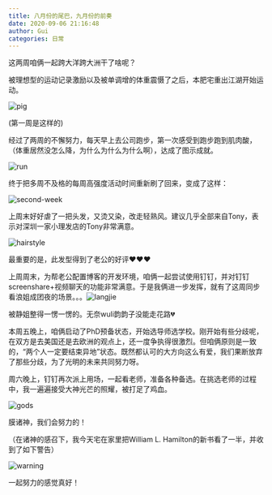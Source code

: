 ```yaml
---
title: 八月份的尾巴，九月份的前奏
date: 2020-09-06 21:16:48
author: Gui
categories: 日常
---
```


这两周咱俩一起跨大洋跨大洲干了啥呢？

被理想型的运动记录激励以及被单调增的体重震慑了之后，本肥宅重出江湖开始运动。

![pig](./20200906weekly/IMG_5501.jpeg)

(第一周是这样的)

经过了两周的不懈努力，每天早上去公司跑步，第一次感受到跑步跑到肌肉酸，（体重居然没怎么降，为什么为什么为什么啊），达成了图示成就。

![run](./20200906weekly/IMG_5580.jpeg)

终于把多周不及格的每周高强度活动时间重新刷了回来，变成了这样：

![second-week](./20200906weekly/IMG_5579.jpeg)



上周末好好虐了一把头发，又烫又染，改走轻熟风。建议几乎全部来自Tony，表示对深圳一家小理发店的Tony非常满意。

![hairstyle](./20200906weekly/IMG_5551.jpeg)

最重要的是，此发型得到了老公的好评:heart::heart::heart:

上周周末，为帮老公配置博客的开发环境，咱俩一起尝试使用钉钉，并对钉钉screenshare+视频聊天的功能非常满意。于是我俩进一步发挥，就有了这周同步看浪姐成团夜的场景。。。![langjie](./20200906weekly/langjie.png)

被静姐整得一愣一愣的。无奈wuli韵韵子没能走花路💔



本周五晚上，咱俩启动了PhD预备状态，开始选导师选学校。刚开始有些分歧呢，在双方是去美国还是去欧洲的观点上，还一度争执得很激烈。但咱俩原则是一致的，“两个人一定要结束异地”状态。既然都认可的大方向这么有爱，我们果断放弃了那些分歧，为了光明的未来共同努力呀。

周六晚上，钉钉再次派上用场，一起看老师，准备各种备选。在挑选老师的过程中，我一遍遍接受大神光芒的照耀，被打足了鸡血。

![gods](./20200906weekly/gods.jpeg)

膜诸神，我们会努力的！

（在诸神的感召下，我今天宅在家里把William L. Hamilton的新书看了一半，并收到了如下警告）

![warning](./20200906weekly/IMG_5578.jpeg)

一起努力的感觉真好！